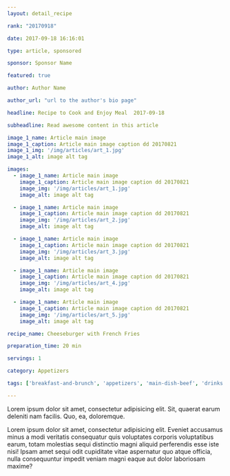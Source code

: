 ```yaml
---
layout: detail_recipe

rank: "20170918"

date: 2017-09-18 16:16:01

type: article, sponsored

sponsor: Sponsor Name

featured: true

author: Author Name

author_url: "url to the author's bio page"

headline: Recipe to Cook and Enjoy Meal  2017-09-18

subheadline: Read awesome content in this article

image_1_name: Article main image
image_1_caption: Article main image caption dd 20170821
image_1_img: '/img/articles/art_1.jpg'
image_1_alt: image alt tag

images:
  - image_1_name: Article main image
    image_1_caption: Article main image caption dd 20170821
    image_img: '/img/articles/art_1.jpg'
    image_alt: image alt tag

  - image_1_name: Article main image
    image_1_caption: Article main image caption dd 20170821
    image_img: '/img/articles/art_2.jpg'
    image_alt: image alt tag

  - image_1_name: Article main image
    image_1_caption: Article main image caption dd 20170821
    image_img: '/img/articles/art_3.jpg'
    image_alt: image alt tag

  - image_1_name: Article main image
    image_1_caption: Article main image caption dd 20170821
    image_img: '/img/articles/art_4.jpg'
    image_alt: image alt tag

  - image_1_name: Article main image
    image_1_caption: Article main image caption dd 20170821
    image_img: '/img/articles/art_5.jpg'
    image_alt: image alt tag

recipe_name: Cheeseburger with French Fries

preparation_time: 20 min

servings: 1

category: Appetizers

tags: ['breakfast-and-brunch', 'appetizers', 'main-dish-beef', 'drinks']

---
```


Lorem ipsum dolor sit amet, consectetur adipisicing elit. Sit, quaerat earum deleniti nam facilis. Quo, ea, doloremque.
<!--more-->
Lorem ipsum dolor sit amet, consectetur adipisicing elit. Eveniet accusamus minus a modi veritatis consequatur quis voluptates corporis voluptatibus earum, totam molestias sequi distinctio magni aliquid perferendis esse iste nisi! Ipsam amet sequi odit cupiditate vitae aspernatur quo atque officia, nulla consequuntur impedit veniam magni eaque aut dolor laboriosam maxime?